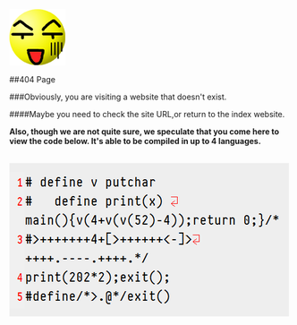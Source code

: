 <img src = "./images/jiong.gif">

##404  Page

###Obviously, you are visiting a website that doesn't exist.

####Maybe you need to check the site URL,or return to the <a>index</a> website.

<strong> Also, though we are not quite sure, we speculate that you come here to view the code below. It's able to be compiled in up to 4 languages. </strong>

<br>

<img src = "./images/polyglot-404.png" />